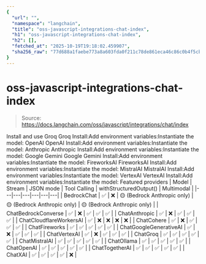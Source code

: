 ```yaml
---
{
  "url": "",
  "namespace": "langchain",
  "title": "oss-javascript-integrations-chat-index",
  "h1": "oss-javascript-integrations-chat-index",
  "h2": [],
  "fetched_at": "2025-10-19T19:18:02.459907",
  "sha256_raw": "77d688a1faebe773a8a603fda0f211c78de861eca46c86c0b4f5cb7792f26bd4"
}
---
```


# oss-javascript-integrations-chat-index

> Source: https://docs.langchain.com/oss/javascript/integrations/chat/index

Install and use
Groq
Groq
Install:Add environment variables:Instantiate the model:
OpenAI
OpenAI
Install:Add environment variables:Instantiate the model:
Anthropic
Anthropic
Install:Add environment variables:Instantiate the model:
Google Gemini
Google Gemini
Install:Add environment variables:Instantiate the model:
FireworksAI
FireworksAI
Install:Add environment variables:Instantiate the model:
MistralAI
MistralAI
Install:Add environment variables:Instantiate the model:
VertexAI
VertexAI
Install:Add environment variables:Instantiate the model:
Featured providers
| Model | Stream | JSON mode | Tool Calling | withStructuredOutput() | Multimodal |
|---|---|---|---|---|---|
| BedrockChat | ✅ | ❌ | 🟡 (Bedrock Anthropic only) | 🟡 (Bedrock Anthropic only) | 🟡 (Bedrock Anthropic only) |
| ChatBedrockConverse | ✅ | ❌ | ✅ | ✅ | ✅ |
| ChatAnthropic | ✅ | ❌ | ✅ | ✅ | ✅ |
| ChatCloudflareWorkersAI | ✅ | ❌ | ❌ | ❌ | ❌ |
| ChatCohere | ✅ | ❌ | ✅ | ✅ | ✅ |
| ChatFireworks | ✅ | ✅ | ✅ | ✅ | ✅ |
| ChatGoogleGenerativeAI | ✅ | ❌ | ✅ | ✅ | ✅ |
| ChatVertexAI | ✅ | ❌ | ✅ | ✅ | ✅ |
| ChatGroq | ✅ | ✅ | ✅ | ✅ | ✅ |
| ChatMistralAI | ✅ | ✅ | ✅ | ✅ | ✅ |
| ChatOllama | ✅ | ✅ | ✅ | ✅ | ✅ |
| ChatOpenAI | ✅ | ✅ | ✅ | ✅ | ✅ |
| ChatTogetherAI | ✅ | ✅ | ✅ | ✅ | ✅ |
| ChatXAI | ✅ | ✅ | ✅ | ✅ | ❌ |
